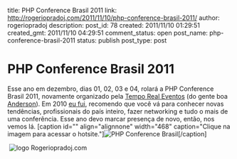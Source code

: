 title: PHP Conference Brasil 2011
link: http://rogeriopradoj.com/2011/11/10/php-conference-brasil-2011/
author: rogeriopradoj
description: 
post_id: 78
created: 2011/11/10 01:29:51
created_gmt: 2011/11/10 04:29:51
comment_status: open
post_name: php-conference-brasil-2011
status: publish
post_type: post

# PHP Conference Brasil 2011

Esse ano em dezembro, dias 01, 02, 03 e 04, rolará a PHP Conference Brasil 2011, novamente organizado pela [Tempo Real Eventos](http://www.temporealeventos.com.br/) (do gente boa [Anderson](https://twitter.com/#!/andersonop)). Em 2010 [eu fui](/2010/09/16/php-conference-brasil-2010/), recomendo que você vá para conhecer novas tendências, profissionais do país inteiro, fazer networking e tudo o mais de uma conferência. Esse ano devo marcar presença de novo, então, nos vemos lá. [caption id="" align="alignnone" width="468" caption="Clique na imagem para acessar o hotsite."]![PHP Conference Brasil](http://www.phpconference.com.br/images/promo/banners/pt_BR/PHPConfBR_FullBanner.gif)[/caption] 

 ![logo Rogeriopradoj.com](/wp-content/uploads/2011/11/logo_270_90_rounded.png)